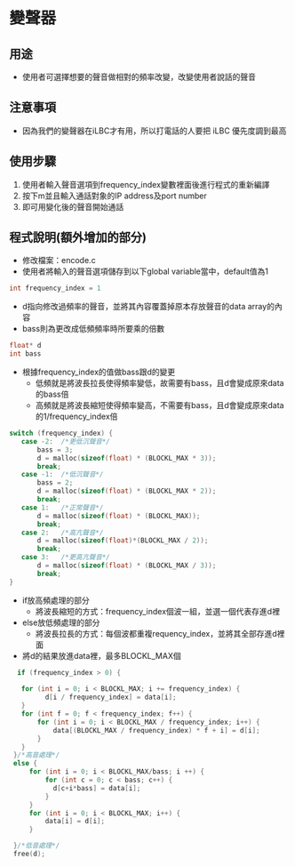 # 變聲器
## 用途
- 使用者可選擇想要的聲音做相對的頻率改變，改變使用者說話的聲音
## 注意事項
- 因為我們的變聲器在iLBC才有用，所以打電話的人要把 iLBC 優先度調到最高

## 使用步驟
1. 使用者輸入聲音選項到frequency_index變數裡面後進行程式的重新編譯    
2. 按下m並且輸入通話對象的IP address及port number
3. 即可用變化後的聲音開始通話

## 程式說明(額外增加的部分)

- 修改檔案：encode.c
- 使用者將輸入的聲音選項儲存到以下global variable當中，default值為1

```cpp
int frequency_index = 1
```

- d指向修改過頻率的聲音，並將其內容覆蓋掉原本存放聲音的data array的內容
- bass則為更改成低頻頻率時所要乘的倍數

```cpp
float* d
int bass
```

- 根據frequency_index的值做bass跟d的變更
    - 低頻就是將波長拉長使得頻率變低，故需要有bass，且d會變成原來data的bass倍
    - 高頻就是將波長縮短使得頻率變高，不需要有bass，且d會變成原來data的1/frequency_index倍

```cpp
switch (frequency_index) {
   case -2:  /*更低沉聲音*/
       bass = 3;
       d = malloc(sizeof(float) * (BLOCKL_MAX * 3));
       break;
   case -1:  /*低沉聲音*/
       bass = 2;
       d = malloc(sizeof(float) * (BLOCKL_MAX * 2));
       break;
   case 1:   /*正常聲音*/
       d = malloc(sizeof(float) * (BLOCKL_MAX));
       break;
   case 2:   /*高亢聲音*/
       d = malloc(sizeof(float)*(BLOCKL_MAX / 2));
       break;
   case 3:   /*更高亢聲音*/ 
       d = malloc(sizeof(float) * (BLOCKL_MAX / 3));
       break;
}
```

- if放高頻處理的部分
    - 將波長縮短的方式：frequency_index個波一組，並選一個代表存進d裡
- else放低頻處理的部分
    - 將波長拉長的方式：每個波都重複requency_index，並將其全部存進d裡面
- 將d的結果放進data裡，最多BLOCKL_MAX個
```cpp
  if (frequency_index > 0) {
     
   for (int i = 0; i < BLOCKL_MAX; i += frequency_index) {
         d[i / frequency_index] = data[i];
   }
   for (int f = 0; f < frequency_index; f++) {
       for (int i = 0; i < BLOCKL_MAX / frequency_index; i++) {
           data[(BLOCKL_MAX / frequency_index) * f + i] = d[i];
       }
   }
 }/*高音處理*/
 else {
     for (int i = 0; i < BLOCKL_MAX/bass; i ++) {
         for (int c = 0; c < bass; c++) {
           d[c+i*bass] = data[i];
         }
     }
     for (int i = 0; i < BLOCKL_MAX; i++) {
         data[i] = d[i];
     }

 }/*低音處理*/
 free(d);
```
